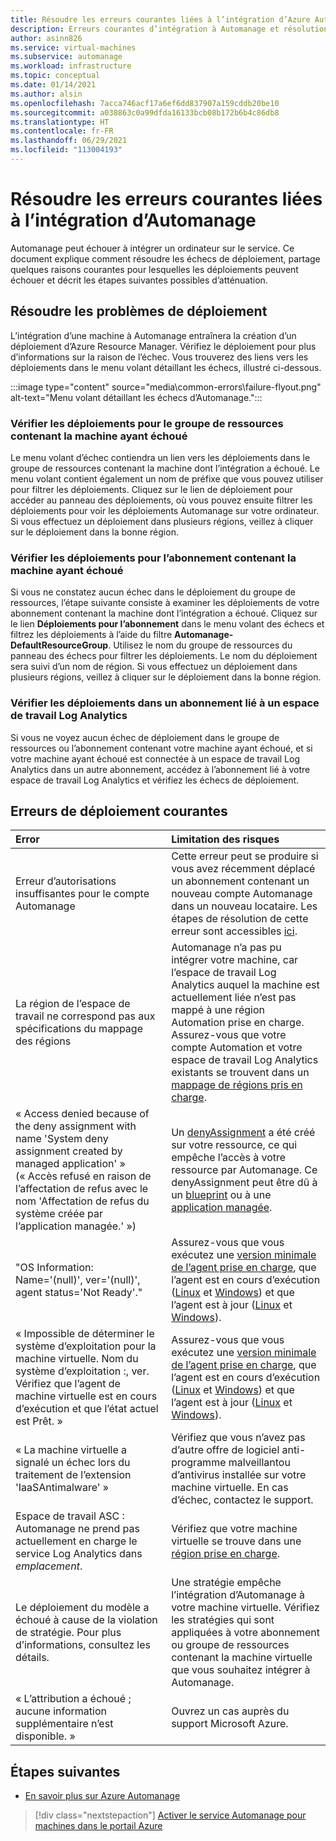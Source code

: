 ```yaml
---
title: Résoudre les erreurs courantes liées à l’intégration d’Azure Automanage
description: Erreurs courantes d’intégration à Automanage et résolution
author: asinn826
ms.service: virtual-machines
ms.subservice: automanage
ms.workload: infrastructure
ms.topic: conceptual
ms.date: 01/14/2021
ms.author: alsin
ms.openlocfilehash: 7acca746acf17a6ef6dd837907a159cddb20be10
ms.sourcegitcommit: a038863c0a99dfda16133bcb08b172b6b4c86db8
ms.translationtype: HT
ms.contentlocale: fr-FR
ms.lasthandoff: 06/29/2021
ms.locfileid: "113004193"
---
```

# <a name="troubleshoot-common-automanage-onboarding-errors"></a>Résoudre les erreurs courantes liées à l’intégration d’Automanage
Automanage peut échouer à intégrer un ordinateur sur le service. Ce document explique comment résoudre les échecs de déploiement, partage quelques raisons courantes pour lesquelles les déploiements peuvent échouer et décrit les étapes suivantes possibles d’atténuation.

## <a name="troubleshooting-deployment-failures"></a>Résoudre les problèmes de déploiement
L’intégration d’une machine à Automanage entraînera la création d’un déploiement d’Azure Resource Manager. Vérifiez le déploiement pour plus d’informations sur la raison de l’échec. Vous trouverez des liens vers les déploiements dans le menu volant détaillant les échecs, illustré ci-dessous.

:::image type="content" source="media\common-errors\failure-flyout.png" alt-text="Menu volant détaillant les échecs d’Automanage.":::

### <a name="check-the-deployments-for-the-resource-group-containing-the-failed-machine"></a>Vérifier les déploiements pour le groupe de ressources contenant la machine ayant échoué
Le menu volant d’échec contiendra un lien vers les déploiements dans le groupe de ressources contenant la machine dont l’intégration a échoué. Le menu volant contient également un nom de préfixe que vous pouvez utiliser pour filtrer les déploiements. Cliquez sur le lien de déploiement pour accéder au panneau des déploiements, où vous pouvez ensuite filtrer les déploiements pour voir les déploiements Automanage sur votre ordinateur. Si vous effectuez un déploiement dans plusieurs régions, veillez à cliquer sur le déploiement dans la bonne région.

### <a name="check-the-deployments-for-the-subscription-containing-the-failed-machine"></a>Vérifier les déploiements pour l’abonnement contenant la machine ayant échoué
Si vous ne constatez aucun échec dans le déploiement du groupe de ressources, l’étape suivante consiste à examiner les déploiements de votre abonnement contenant la machine dont l’intégration a échoué. Cliquez sur le lien **Déploiements pour l’abonnement** dans le menu volant des échecs et filtrez les déploiements à l’aide du filtre **Automanage-DefaultResourceGroup**. Utilisez le nom du groupe de ressources du panneau des échecs pour filtrer les déploiements. Le nom du déploiement sera suivi d’un nom de région. Si vous effectuez un déploiement dans plusieurs régions, veillez à cliquer sur le déploiement dans la bonne région.

### <a name="check-deployments-in-a-subscription-linked-to-a-log-analytics-workspace"></a>Vérifier les déploiements dans un abonnement lié à un espace de travail Log Analytics
Si vous ne voyez aucun échec de déploiement dans le groupe de ressources ou l’abonnement contenant votre machine ayant échoué, et si votre machine ayant échoué est connectée à un espace de travail Log Analytics dans un autre abonnement, accédez à l’abonnement lié à votre espace de travail Log Analytics et vérifiez les échecs de déploiement.

## <a name="common-deployment-errors"></a>Erreurs de déploiement courantes

Error |  Limitation des risques
:-----|:-------------|
Erreur d’autorisations insuffisantes pour le compte Automanage | Cette erreur peut se produire si vous avez récemment déplacé un abonnement contenant un nouveau compte Automanage dans un nouveau locataire. Les étapes de résolution de cette erreur sont accessibles [ici](./repair-automanage-account.md).
La région de l’espace de travail ne correspond pas aux spécifications du mappage des régions | Automanage n’a pas pu intégrer votre machine, car l’espace de travail Log Analytics auquel la machine est actuellement liée n’est pas mappé à une région Automation prise en charge. Assurez-vous que votre compte Automation et votre espace de travail Log Analytics existants se trouvent dans un [mappage de régions pris en charge](../automation/how-to/region-mappings.md).
« Access denied because of the deny assignment with name 'System deny assignment created by managed application' » (« Accès refusé en raison de l’affectation de refus avec le nom 'Affectation de refus du système créée par l’application managée.' ») | Un [denyAssignment](../role-based-access-control/deny-assignments.md) a été créé sur votre ressource, ce qui empêche l’accès à votre ressource par Automanage. Ce denyAssignment peut être dû à un [blueprint](../governance/blueprints/concepts/resource-locking.md) ou à une [application managée](../azure-resource-manager/managed-applications/overview.md).
"OS Information: Name='(null)', ver='(null)', agent status='Not Ready'." | Assurez-vous que vous exécutez une [version minimale de l’agent prise en charge](/troubleshoot/azure/virtual-machines/support-extensions-agent-version), que l’agent est en cours d’exécution ([Linux](/troubleshoot/azure/virtual-machines/linux-azure-guest-agent) et [Windows](/troubleshoot/azure/virtual-machines/windows-azure-guest-agent)) et que l’agent est à jour ([Linux](../virtual-machines/extensions/update-linux-agent.md) et [Windows](../virtual-machines/extensions/agent-windows.md)).
« Impossible de déterminer le système d’exploitation pour la machine virtuelle. Nom du système d’exploitation :, ver. Vérifiez que l’agent de machine virtuelle est en cours d’exécution et que l’état actuel est Prêt. » | Assurez-vous que vous exécutez une [version minimale de l’agent prise en charge](/troubleshoot/azure/virtual-machines/support-extensions-agent-version), que l’agent est en cours d’exécution ([Linux](/troubleshoot/azure/virtual-machines/linux-azure-guest-agent) et [Windows](/troubleshoot/azure/virtual-machines/windows-azure-guest-agent)) et que l’agent est à jour ([Linux](../virtual-machines/extensions/update-linux-agent.md) et [Windows](../virtual-machines/extensions/agent-windows.md)).
« La machine virtuelle a signalé un échec lors du traitement de l’extension 'IaaSAntimalware' » | Vérifiez que vous n’avez pas d’autre offre de logiciel anti-programme malveillantou d’antivirus installée sur votre machine virtuelle. En cas d’échec, contactez le support.
Espace de travail ASC : Automanage ne prend pas actuellement en charge le service Log Analytics dans _emplacement_. | Vérifiez que votre machine virtuelle se trouve dans une [région prise en charge](./automanage-virtual-machines.md#supported-regions).
Le déploiement du modèle a échoué à cause de la violation de stratégie. Pour plus d’informations, consultez les détails. | Une stratégie empêche l’intégration d’Automanage à votre machine virtuelle. Vérifiez les stratégies qui sont appliquées à votre abonnement ou groupe de ressources contenant la machine virtuelle que vous souhaitez intégrer à Automanage.
« L’attribution a échoué ; aucune information supplémentaire n’est disponible. » | Ouvrez un cas auprès du support Microsoft Azure.

## <a name="next-steps"></a>Étapes suivantes

* [En savoir plus sur Azure Automanage](./automanage-virtual-machines.md)

> [!div class="nextstepaction"]
> [Activer le service Automanage pour machines dans le portail Azure](quick-create-virtual-machines-portal.md)